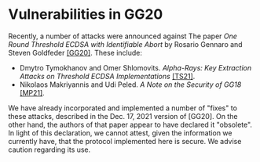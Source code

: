# Vulnerabilities in GG20

Recently, a number of attacks were announced against The paper _One Round Threshold ECDSA with Identifiable Abort_ by Rosario Gennaro and Steven Goldfeder [[GG20]](https://eprint.iacr.org/2020/540). These include:

- Dmytro Tymokhanov and Omer Shlomovits. _Alpha-Rays: Key Extraction Attacks on Threshold ECDSA Implementations_ [[TS21]](https://eprint.iacr.org/2021/1621).
- Nikolaos Makriyannis and Udi Peled. _A Note on the Security of GG18_ [[MP21]](https://info.fireblocks.com/hubfs/A_Note_on_the_Security_of_GG.pdf).

We have already incorporated and implemented a number of "fixes" to these attacks, described in the Dec. 17, 2021 version of [GG20]. On the other hand, the authors of that paper appear to have declared it "obsolete". In light of this declaration, we cannot attest, given the information we currently have, that the protocol implemented here is secure. We advise caution regarding its use.
